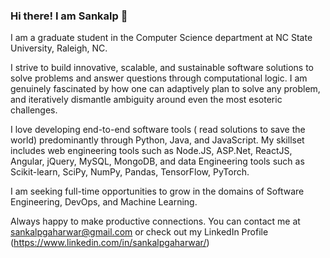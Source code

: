 ### Hi there! I am Sankalp 👋

I am a graduate student in the Computer Science department at NC State University, Raleigh, NC.


I strive to build innovative, scalable, and sustainable software solutions to solve problems and answer questions through computational logic. I am genuinely fascinated by how one can adaptively plan to solve any problem, and iteratively dismantle ambiguity around even the most esoteric challenges.

I love developing end-to-end software tools ( read solutions to save the world) predominantly through Python, Java, and JavaScript. My skillset includes web engineering tools such as Node.JS, ASP.Net, ReactJS, Angular, jQuery, MySQL, MongoDB, and data Engineering tools such as Scikit-learn, SciPy, NumPy, Pandas, TensorFlow, PyTorch.

I am seeking full-time opportunities to grow in the domains of Software Engineering, DevOps, and Machine Learning.

Always happy to make productive connections. You can contact me at sankalpgaharwar@gmail.com or check out my LinkedIn Profile (https://www.linkedin.com/in/sankalpgaharwar/)  
